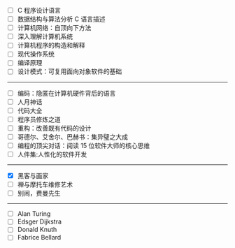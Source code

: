 - [ ] C 程序设计语言
- [ ] 数据结构与算法分析 C 语言描述
- [ ] 计算机网络：自顶向下方法
- [ ] 深入理解计算机系统
- [ ] 计算机程序的构造和解释
- [ ] 现代操作系统
- [ ] 编译原理
- [ ] 设计模式：可复用面向对象软件的基础

---

- [ ] 编码：隐匿在计算机硬件背后的语言
- [ ] 人月神话
- [ ] 代码大全
- [ ] 程序员修炼之道
- [ ] 重构：改善既有代码的设计
- [ ] 哥德尔、艾舍尔、巴赫书：集异璧之大成
- [ ] 编程的顶尖对话：阅读 15 位软件大师的核心思维
- [ ] 人件集:人性化的软件开发

---

- [x] 黑客与画家
- [ ] 禅与摩托车维修艺术
- [ ] 别闹，费曼先生

---

- [ ] Alan Turing
- [ ] Edsger Dijkstra
- [ ] Donald Knuth
- [ ] Fabrice Bellard
